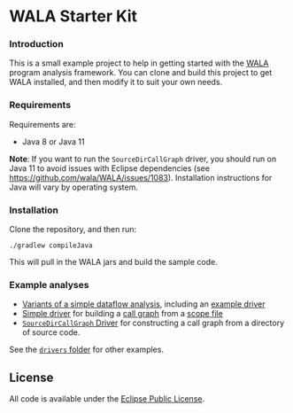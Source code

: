 WALA Starter Kit
=======

### Introduction

This is a small example project to help in getting started with the
[WALA](https://github.com/wala/WALA) program analysis framework.  You
can clone and build this project to get WALA installed, and then
modify it to suit your own needs.

### Requirements

Requirements are:

  * Java 8 or Java 11

**Note**: If you want to run the `SourceDirCallGraph` driver, you should run on Java 11 to avoid issues with Eclipse dependencies (see https://github.com/wala/WALA/issues/1083).  Installation instructions for Java will vary by operating system.

### Installation

Clone the repository, and then run:

    ./gradlew compileJava
    
This will pull in the WALA jars and build the sample code.

### Example analyses

  * [Variants of a simple dataflow analysis](https://github.com/msridhar/WALA-start/tree/master/src/main/java/com/ibm/wala/examples/analysis/dataflow), including an [example driver](https://github.com/msridhar/WALA-start/blob/master/src/main/java/com/ibm/wala/examples/drivers/CSReachingDefsDriver.java)
  * [Simple driver](https://github.com/msridhar/WALA-start/blob/master/src/main/java/com/ibm/wala/examples/drivers/ScopeFileCallGraph.java) for building a [call graph](http://wala.sourceforge.net/wiki/index.php/UserGuide:CallGraph) from a [scope file](http://wala.sourceforge.net/wiki/index.php/UserGuide:AnalysisScope)
  * [`SourceDirCallGraph` Driver](https://github.com/wala/WALA-start/blob/master/src/main/java/com/ibm/wala/examples/drivers/SourceDirCallGraph.java) for constructing a call graph from a directory of source code.
  
See the [`drivers` folder](https://github.com/wala/WALA-start/tree/master/src/main/java/com/ibm/wala/examples/drivers) for other examples.

License
-------

All code is available under the [Eclipse Public License](http://www.eclipse.org/legal/epl-v10.html).
